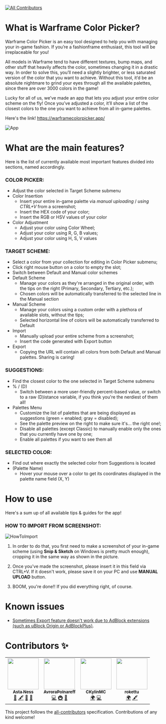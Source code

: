 <!-- ALL-CONTRIBUTORS-BADGE:START - Do not remove or modify this section -->
[![All Contributors](https://img.shields.io/badge/all_contributors-4-orange.svg?style=flat-square)](#contributors-)
<!-- ALL-CONTRIBUTORS-BADGE:END -->
# What is Warframe Color Picker?

Warframe Color Picker is an easy tool designed to help you with managing your in-game fashion. If you’re a fashionframe enthusiast, this tool will be irreplaceable for you!

All models in Warframe tend to have different textures, bump maps, and other stuff that heavily affects the color, sometimes changing it in a drastic way. In order to solve this, you’ll need a slightly brighter, or less saturated version of the color that you want to achieve. Without this tool, it’d be an absolute nightmare to grind your eyes through all the available palettes, since there are over 3000 colors in the game!

Lucky for all of us, we’ve made an app that lets you adjust your entire color scheme on the fly! Once you’ve adjusted a color, it’ll show a list of the closest colors to the one you want to achieve from all in-game palettes.

Here's the link! https://warframecolorpicker.app/

![App](https://cdn.discordapp.com/attachments/752169119331385444/892765258681315378/unknown.png)

# What are the main features?
Here is the list of currently available most important features divided into sections, named accordingly.

### **COLOR PICKER**:

* Adjust the color selected in Target Scheme submenu
* Color Insertion
  * Insert your entire in-game palette via *manual uploading* / *using CTRL+V* from a screenshot;
  * Insert the HEX code of your color;
  * Insert the RGB or HSV values of your color
* Color Adjustment
  * Adjust your color using Color Wheel;
  * Adjust your color using R, G, B values;
  * Adjust your color using H, S, V values

### **TARGET SCHEME**:

* Select a color from your collection for editing in Color Picker submenu;
* Click right mouse button on a color to empty the slot;
* Switch between Default and Manual color schemes
* Default Scheme
  * Manage your colors as they're arranged in the original order, with the tips on the right (Primary, Secondary, Tertiary, etc.);
  * Chosen colors will be automatically transferred to the selected line in the Manual section
* Manual Scheme
  * Manage your colors using a custom order with a plethora of available slots, without the tips;
  * Selected horizontal line of colors will be automatically transferred to Default
* Import
  * Manually upload your entire scheme from a screenshot;
  * Insert the code generated with Export button
* Export
  * Copying the URL will contain all colors from both Default and Manual palettes. Sharing is caring!
  
### **SUGGESTIONS**:

* Find the closest color to the one selected in Target Scheme submenu
* % / (D)
  * Switch between a more user-friendly percent-based value, or switch to a raw (D)istance variable, if you think you're the nerdiest of them all! 
* Palettes Menu
  * Customize the list of palettes that are being displayed as suggestions (green = enabled; gray = disabled);
  * See the palette preview on the right to make sure it's... the right one!;
  * Disable all palettes (except Classic) to manually enable only the ones that you currently have one by one;
  * Enable all palettes if you want to see them all

### **SELECTED COLOR**:

* Find out where exactly the selected color from Suggestions is located
* (Palette Name)
  * Hover your mouse over a color to get its coordinates displayed in the palette name field (X, Y)

# **How to use**
Here's a sum up of all available tips & guides for the app!

### HOW TO IMPORT FROM SCREENSHOT:

![HowToImport](https://cdn.discordapp.com/attachments/752169119331385444/892780487532232824/HowToImport2.jpg)

1. In order to do that, you first need to make a screenshot of your in-game scheme (using **Snip & Sketch** on Windows is pretty much enough), cropping it in the same way as shown in the picture.

2. Once you've made the screenshot, please insert it in this field via CTRL+V. If it doesn't work, please save it on your PC and use **MANUAL UPLOAD** button.

3. BOOM, you're done!! If you did everything right, of course.

# Known issues

* [Sometimes Export feature doesn't work due to AdBlock extensions (such as uBlock Origin or AdBlockPlus)](https://github.com/AvroraPolnareff/warframe-color-picker/issues/15).

# Contributors ✨

<!-- ALL-CONTRIBUTORS-LIST:START - Do not remove or modify this section -->
<!-- prettier-ignore-start -->
<!-- markdownlint-disable -->
<table>
  <tr>
    <td align="center"><a href="https://github.com/Morisabeau"><img src="https://avatars.githubusercontent.com/u/74872505?v=4?s=100" width="100px;" alt=""/><br /><sub><b>Asta Ness</b></sub></a><br /><a href="#design-Morisabeau" title="Design">🎨</a> <a href="#content-Morisabeau" title="Content">🖋</a> <a href="#question-Morisabeau" title="Answering Questions">💬</a> <a href="#ideas-Morisabeau" title="Ideas, Planning, & Feedback">🤔</a></td>
    <td align="center"><a href="https://github.com/AvroraPolnareff"><img src="https://avatars.githubusercontent.com/u/46288303?v=4?s=100" width="100px;" alt=""/><br /><sub><b>AvroraPolnareff</b></sub></a><br /><a href="https://github.com/Avrora Polnareff/Warframe Color Picker/commits?author=AvroraPolnareff" title="Code">💻</a> <a href="#infra-AvroraPolnareff" title="Infrastructure (Hosting, Build-Tools, etc)">🚇</a> <a href="#ideas-AvroraPolnareff" title="Ideas, Planning, & Feedback">🤔</a></td>
    <td align="center"><a href="https://www.ckylin.site/"><img src="https://avatars.githubusercontent.com/u/11648014?v=4?s=100" width="100px;" alt=""/><br /><sub><b>CKylinMC</b></sub></a><br /><a href="#translation-CKylinMC" title="Translation">🌍</a> <a href="https://github.com/Avrora Polnareff/Warframe Color Picker/commits?author=CKylinMC" title="Code">💻</a></td>
    <td align="center"><a href="https://github.com/rokettu"><img src="https://avatars.githubusercontent.com/u/84252990?v=4?s=100" width="100px;" alt=""/><br /><sub><b>rokettu</b></sub></a><br /><a href="#translation-rokettu" title="Translation">🌍</a> <a href="#content-rokettu" title="Content">🖋</a></td>
  </tr>
</table>

<!-- markdownlint-restore -->
<!-- prettier-ignore-end -->

<!-- ALL-CONTRIBUTORS-LIST:END -->

This project follows the [all-contributors](https://github.com/all-contributors/all-contributors) specification. Contributions of any kind welcome!
